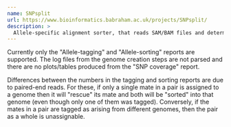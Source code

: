 ```yaml
---
name: SNPsplit
url: https://www.bioinformatics.babraham.ac.uk/projects/SNPsplit/
description: >
  Allele-specific alignment sorter, that reads SAM/BAM files and determine the allelic origin of reads that cover known SNP positions
---
```


Currently only the "Allele-tagging" and "Allele-sorting" reports are supported.
The log files from the genome creation steps are not parsed and there are no plots/tables produced from the "SNP coverage" report.

Differences between the numbers in the tagging and sorting reports are due to paired-end reads.
For these, if only a single mate in a pair is assigned to a genome then it will "rescue" its mate and both will be "sorted" into that genome (even though only one of them was tagged).
Conversely, if the mates in a pair are tagged as arising from different genomes, then the pair as a whole is unassignable.
